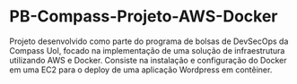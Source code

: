 # PB-Compass-Projeto-AWS-Docker
Projeto desenvolvido como parte do programa de bolsas de DevSecOps da Compass Uol, focado na implementação de uma solução de infraestrutura utilizando AWS e Docker. Consiste na instalação e configuração do Docker em uma EC2 para o deploy de uma aplicação Wordpress em contêiner.
